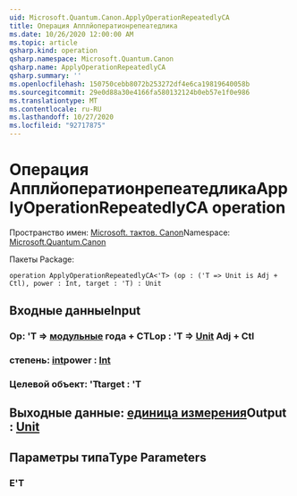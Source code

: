 ```yaml
---
uid: Microsoft.Quantum.Canon.ApplyOperationRepeatedlyCA
title: Операция Апплйоператионрепеатедлика
ms.date: 10/26/2020 12:00:00 AM
ms.topic: article
qsharp.kind: operation
qsharp.namespace: Microsoft.Quantum.Canon
qsharp.name: ApplyOperationRepeatedlyCA
qsharp.summary: ''
ms.openlocfilehash: 150750cebb8072b253272df4e6ca19819640058b
ms.sourcegitcommit: 29e0d88a30e4166fa580132124b0eb57e1f0e986
ms.translationtype: MT
ms.contentlocale: ru-RU
ms.lasthandoff: 10/27/2020
ms.locfileid: "92717875"
---
```

# <a name="applyoperationrepeatedlyca-operation"></a><span data-ttu-id="8b7f3-102">Операция Апплйоператионрепеатедлика</span><span class="sxs-lookup"><span data-stu-id="8b7f3-102">ApplyOperationRepeatedlyCA operation</span></span>

<span data-ttu-id="8b7f3-103">Пространство имен: [Microsoft. тактов. Canon](xref:Microsoft.Quantum.Canon)</span><span class="sxs-lookup"><span data-stu-id="8b7f3-103">Namespace: [Microsoft.Quantum.Canon](xref:Microsoft.Quantum.Canon)</span></span>

<span data-ttu-id="8b7f3-104">Пакеты [](https://nuget.org/packages/)</span><span class="sxs-lookup"><span data-stu-id="8b7f3-104">Package: [](https://nuget.org/packages/)</span></span>




```qsharp
operation ApplyOperationRepeatedlyCA<'T> (op : ('T => Unit is Adj + Ctl), power : Int, target : 'T) : Unit
```


## <a name="input"></a><span data-ttu-id="8b7f3-105">Входные данные</span><span class="sxs-lookup"><span data-stu-id="8b7f3-105">Input</span></span>

### <a name="op--t--unit-adj--ctl"></a><span data-ttu-id="8b7f3-106">Op: 'T => [модульные](xref:microsoft.quantum.lang-ref.unit) года + CTL</span><span class="sxs-lookup"><span data-stu-id="8b7f3-106">op : 'T => [Unit](xref:microsoft.quantum.lang-ref.unit) Adj + Ctl</span></span>




### <a name="power--int"></a><span data-ttu-id="8b7f3-107">степень: [int](xref:microsoft.quantum.lang-ref.int)</span><span class="sxs-lookup"><span data-stu-id="8b7f3-107">power : [Int](xref:microsoft.quantum.lang-ref.int)</span></span>




### <a name="target--t"></a><span data-ttu-id="8b7f3-108">Целевой объект: 'T</span><span class="sxs-lookup"><span data-stu-id="8b7f3-108">target : 'T</span></span>





## <a name="output--unit"></a><span data-ttu-id="8b7f3-109">Выходные данные: [единица измерения](xref:microsoft.quantum.lang-ref.unit)</span><span class="sxs-lookup"><span data-stu-id="8b7f3-109">Output : [Unit](xref:microsoft.quantum.lang-ref.unit)</span></span>



## <a name="type-parameters"></a><span data-ttu-id="8b7f3-110">Параметры типа</span><span class="sxs-lookup"><span data-stu-id="8b7f3-110">Type Parameters</span></span>

### <a name="t"></a><span data-ttu-id="8b7f3-111">Е</span><span class="sxs-lookup"><span data-stu-id="8b7f3-111">'T</span></span>

